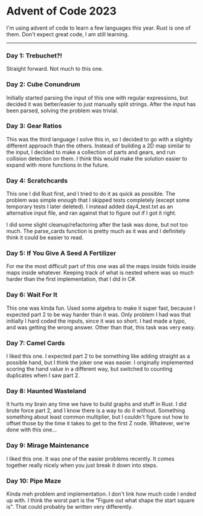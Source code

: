 # Advent of Code 2023

I'm using advent of code to learn a few languages this year. Rust is one of them.
Don't expect great code, I am still learning.

---
### Day 1: Trebuchet?!
Straight forward. Not much to this one.

### Day 2: Cube Conundrum
Initially started parsing the input of this one with regular expressions,
but decided it was better/easier to just manually split strings.
After the input has been parsed, solving the problem was trivial.

### Day 3: Gear Ratios
This was the third language I solve this in, so I decided to go with a slightly
different approach than the others. Instead of building a 2D map similar to the input,
I decided to make a collection of parts and gears, and run collision detection on them.
I think this would make the solution easier to expand with more functions in the future.

### Day 4: Scratchcards
This one I did Rust first, and I tried to do it as quick as possible.
The problem was simple enough that I skipped tests completely
(except some temporary tests I later deleted). I instead added day4_test.txt
as an alternative input file, and ran against that to figure out if I got it right.

I did some slight cleanup/refactoring after the task was done, but not too much.
The parse_cards function is pretty much as it was and I definitely think it
could be easier to read.

### Day 5: If You Give A Seed A Fertilizer
For me the most difficult part of this one was all the maps inside folds inside maps inside whatever.
Keeping track of what is nested where was so much harder than the first implementation,
that I did in C#.

### Day 6: Wait For It
This one was kinda fun. Used some algebra to make it super fast,
because I expected part 2 to be way harder than it was.
Only problem I had was that initially I hard coded the inputs, since it was so short.
I had made a typo, and was getting the wrong answer.
Other than that, this task was very easy.

### Day 7: Camel Cards
I liked this one. I expected part 2 to be something like adding straight as a possible hand,
but I think the joker one was easier. I originally implemented scoring the hand value in
a different way, but switched to counting duplicates when I saw part 2.

### Day 8: Haunted Wasteland
It hurts my brain any time we have to build graphs and stuff in Rust.
I did brute force part 2, and I know there is a way to do it without.
Something something about least common multiplier, but I couldn't figure out
how to offset those by the time it takes to get to the first Z node.
Whatever, we're done with this one...

### Day 9: Mirage Maintenance
I liked this one. It was one of the easier problems recently.
It comes together really nicely when you just break it down into steps.

### Day 10: Pipe Maze
Kinda meh problem and implementation. I don't link how much code I ended up with.
I think the worst part is the "Figure out what shape the start square is".
That could probably be written very differently.
